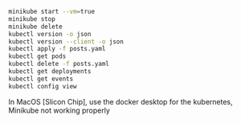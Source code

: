 ```bash
minikube start --vm=true
minikube stop
minikube delete
kubectl version -o json
kubectl version --client -o json
kubectl apply -f posts.yaml
kubectl get pods
kubectl delete -f posts.yaml
kubectl get deployments
kubectl get events
kubectl config view
```


In MacOS [Slicon Chip], use the docker desktop for the kubernetes,
Minikube not working properly